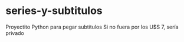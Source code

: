 # series-y-subtitulos
Proyectito Python para pegar subtítulos
Si no fuera por los U$S 7, sería privado

